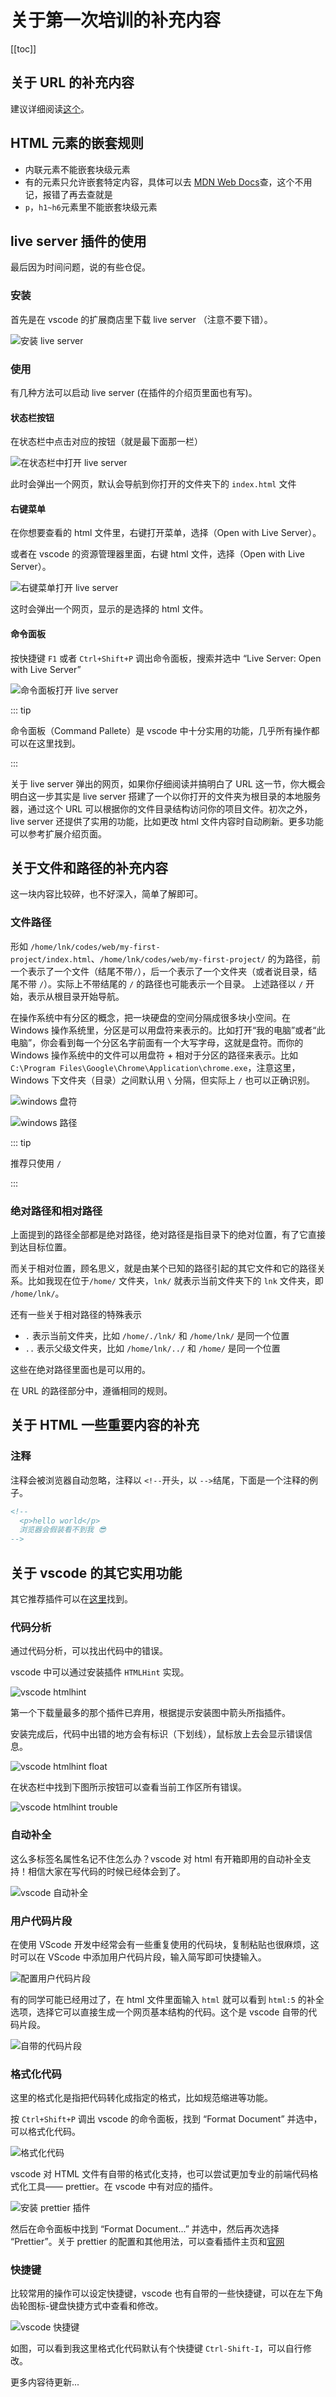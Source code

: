 # 关于第一次培训的补充内容

[[toc]]

## 关于 URL 的补充内容

建议详细阅读[这个](https://wangdoc.com/html/url.html)。

## HTML 元素的嵌套规则

- 内联元素不能嵌套块级元素
- 有的元素只允许嵌套特定内容，具体可以去 [MDN Web Docs](https://developer.mozilla.org/en-US/)查，这个不用记，报错了再去查就是
- `p`，`h1~h6`元素里不能嵌套块级元素

## live server 插件的使用

最后因为时间问题，说的有些仓促。

### 安装

首先是在 vscode 的扩展商店里下载 live server （注意不要下错）。

![安装 live server](/images/trial/ch01-install-live-server-extension.png)

### 使用

有几种方法可以启动 live server (在插件的介绍页里面也有写)。

#### 状态栏按钮

在状态栏中点击对应的按钮（就是最下面那一栏）

![在状态栏中打开 live server](/images/trial/ch01-open-live-server-use-status-bar.png)

此时会弹出一个网页，默认会导航到你打开的文件夹下的 `index.html` 文件

#### 右键菜单

在你想要查看的 html 文件里，右键打开菜单，选择（Open with Live Server）。

或者在 vscode 的资源管理器里面，右键 html 文件，选择（Open with Live Server）。

![右键菜单打开 live server](/images/trial/ch01-open-live-server-use-right-click-menu.png)

这时会弹出一个网页，显示的是选择的 html 文件。

#### 命令面板

按快捷键 `F1` 或者 `Ctrl+Shift+P` 调出命令面板，搜索并选中 “Live Server: Open with Live Server”

![命令面板打开 live server](/images/trial/ch01-open-live-server-use-command-pallete.png)

::: tip

命令面板（Command Pallete）是 vscode 中十分实用的功能，几乎所有操作都可以在这里找到。

:::

关于 live server 弹出的网页，如果你仔细阅读并搞明白了 URL 这一节，你大概会明白这一步其实是 live server 搭建了一个以你打开的文件夹为根目录的本地服务器，通过这个 URL 可以根据你的文件目录结构访问你的项目文件。初次之外，live server 还提供了实用的功能，比如更改 html 文件内容时自动刷新。更多功能可以参考扩展介绍页面。

## 关于文件和路径的补充内容

这一块内容比较碎，也不好深入，简单了解即可。

### 文件路径

形如 `/home/lnk/codes/web/my-first-project/index.html`、`/home/lnk/codes/web/my-first-project/` 的为路径，前一个表示了一个文件（结尾不带`/`），后一个表示了一个文件夹（或者说目录，结尾不带 `/`）。实际上不带结尾的 `/` 的路径也可能表示一个目录。 上述路径以 `/` 开始，表示从根目录开始导航。

在操作系统中有分区的概念，把一块硬盘的空间分隔成很多块小空间。在 Windows 操作系统里，分区是可以用盘符来表示的。比如打开“我的电脑”或者“此电脑”，你会看到每一个分区名字前面有一个大写字母，这就是盘符。而你的 Windows 操作系统中的文件可以用盘符 + 相对于分区的路径来表示。比如 `C:\Program Files\Google\Chrome\Application\chrome.exe`，注意这里，Windows 下文件夹（目录）之间默认用 `\` 分隔，但实际上 `/` 也可以正确识别。

![windows 盘符](/images/trial/ch01-windows-partition-id.png)

![windows 路径](/images/trial/ch01-windows-path.png)

::: tip

推荐只使用 `/`

:::

### 绝对路径和相对路径

上面提到的路径全部都是绝对路径，绝对路径是指目录下的绝对位置，有了它直接到达目标位置。

而关于相对位置，顾名思义，就是由某个已知的路径引起的其它文件和它的路径关系。比如我现在位于`/home/` 文件夹，`lnk/` 就表示当前文件夹下的 `lnk` 文件夹，即 `/home/lnk/`。

还有一些关于相对路径的特殊表示

- `.` 表示当前文件夹，比如 `/home/./lnk/` 和 `/home/lnk/` 是同一个位置
- `..` 表示父级文件夹，比如 `/home/lnk/../` 和 `/home/` 是同一个位置

这些在绝对路径里面也是可以用的。

在 URL 的路径部分中，遵循相同的规则。

## 关于 HTML 一些重要内容的补充

### 注释

注释会被浏览器自动忽略，注释以 `<!--`开头，以 `-->`结尾，下面是一个注释的例子。

```html
<!--
  <p>hello world</p>
  浏览器会假装看不到我 😎
-->
```

## 关于 vscode 的其它实用功能

其它推荐插件可以在[这里](/misc/vscode-extensions-recommend.html)找到。

### 代码分析

通过代码分析，可以找出代码中的错误。

vscode 中可以通过安装插件 `HTMLHint` 实现。

![vscode htmlhint](/images/trial/ch01-vscode-htmlhint.png)

第一个下载量最多的那个插件已弃用，根据提示安装图中箭头所指插件。

安装完成后，代码中出错的地方会有标识（下划线），鼠标放上去会显示错误信息。

![vscode htmlhint float](/images/trial/ch01-vscode-htmlhint-example1.png)

在状态栏中找到下图所示按钮可以查看当前工作区所有错误。

![vscode htmlhint trouble](/images/trial/ch01-vscode-htmlhint-example2.png)

### 自动补全

这么多标签名属性名记不住怎么办？vscode 对 html
有开箱即用的自动补全支持！相信大家在写代码的时候已经体会到了。

![vscode 自动补全](/images/trial/ch01-vscode-complete.png)

### 用户代码片段

在使用 VScode 开发中经常会有一些重复使用的代码块，复制粘贴也很麻烦，这时可以在 VScode 中添加用户代码片段，输入简写即可快捷输入。

![配置用户代码片段](/images/trial/ch01-vscode-configure-snippets.png)

有的同学可能已经用过了，在 html 文件里面输入 `html` 就可以看到 `html:5` 的补全选项，选择它可以直接生成一个网页基本结构的代码。这个是 vscode 自带的代码片段。

![自带的代码片段](/images/trial/ch01-vscode-html5-snippets.png)

### 格式化代码

这里的格式化是指把代码转化成指定的格式，比如规范缩进等功能。

按 `Ctrl+Shift+P` 调出 vscode 的命令面板，找到 “Format Document” 并选中，可以格式化代码。

![格式化代码](/images/trial/ch01-vscode-format-document.png)

vscode 对 HTML 文件有自带的格式化支持，也可以尝试更加专业的前端代码格式化工具—— prettier。在 vscode 中有对应的插件。

![安装 prettier 插件](/images/trial/ch01-vscode-install-prettier-extension.png)

然后在命令面板中找到 “Format Document...” 并选中，然后再次选择 “Prettier”。关于
prettier 的配置和其他用法，可以查看插件主页和[官网](https://prettier.io/)

### 快捷键

比较常用的操作可以设定快捷键，vscode
也有自带的一些快捷键，可以在左下角齿轮图标-键盘快捷方式中查看和修改。

![vscode 快捷键](/images/trial/ch01-vscode-shortcuts.png)

如图，可以看到我这里格式化代码默认有个快捷键 `Ctrl-Shift-I`，可以自行修改。

更多内容待更新...
